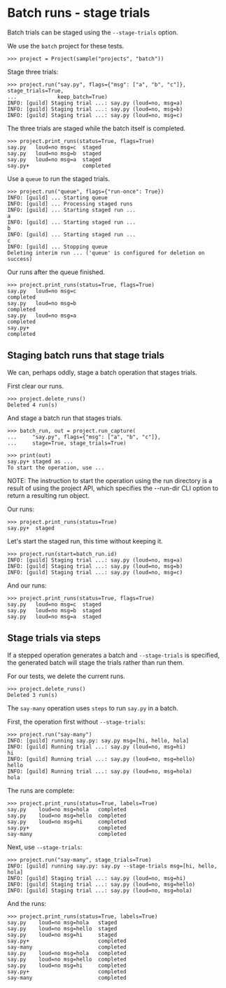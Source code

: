# Batch runs - stage trials

Batch trials can be staged using the `--stage-trials` option.

We use the `batch` project for these tests.

    >>> project = Project(sample("projects", "batch"))

Stage three trials:

    >>> project.run("say.py", flags={"msg": ["a", "b", "c"]}, stage_trials=True,
    ...             keep_batch=True)
    INFO: [guild] Staging trial ...: say.py (loud=no, msg=a)
    INFO: [guild] Staging trial ...: say.py (loud=no, msg=b)
    INFO: [guild] Staging trial ...: say.py (loud=no, msg=c)

The three trials are staged while the batch itself is completed.

    >>> project.print_runs(status=True, flags=True)
    say.py   loud=no msg=c  staged
    say.py   loud=no msg=b  staged
    say.py   loud=no msg=a  staged
    say.py+                 completed

Use a `queue` to run the staged trials.

    >>> project.run("queue", flags={"run-once": True})
    INFO: [guild] ... Starting queue
    INFO: [guild] ... Processing staged runs
    INFO: [guild] ... Starting staged run ...
    a
    INFO: [guild] ... Starting staged run ...
    b
    INFO: [guild] ... Starting staged run ...
    c
    INFO: [guild] ... Stopping queue
    Deleting interim run ... ('queue' is configured for deletion on success)

Our runs after the queue finished.

    >>> project.print_runs(status=True, flags=True)
    say.py   loud=no msg=c                                                completed
    say.py   loud=no msg=b                                                completed
    say.py   loud=no msg=a                                                completed
    say.py+                                                               completed

## Staging batch runs that stage trials

We can, perhaps oddly, stage a batch operation that stages trials.

First clear our runs.

    >>> project.delete_runs()
    Deleted 4 run(s)

And stage a batch run that stages trials.

    >>> batch_run, out = project.run_capture(
    ...     "say.py", flags={"msg": ["a", "b", "c"]},
    ...     stage=True, stage_trials=True)

    >>> print(out)
    say.py+ staged as ...
    To start the operation, use ...

NOTE: The instruction to start the operation using the run directory
is a result of using the project API, which specifies the --run-dir
CLI option to return a resulting run object.

Our runs:

    >>> project.print_runs(status=True)
    say.py+  staged

Let's start the staged run, this time without keeping it.

    >>> project.run(start=batch_run.id)
    INFO: [guild] Staging trial ...: say.py (loud=no, msg=a)
    INFO: [guild] Staging trial ...: say.py (loud=no, msg=b)
    INFO: [guild] Staging trial ...: say.py (loud=no, msg=c)

And our runs:

    >>> project.print_runs(status=True, flags=True)
    say.py   loud=no msg=c  staged
    say.py   loud=no msg=b  staged
    say.py   loud=no msg=a  staged

## Stage trials via steps

If a stepped operation generates a batch and `--stage-trials` is
specified, the generated batch will stage the trials rather than run
them.

For our tests, we delete the current runs.

    >>> project.delete_runs()
    Deleted 3 run(s)

The `say-many` operation uses `steps` to run `say.py` in a batch.

First, the operation first without `--stage-trials`:

    >>> project.run("say-many")
    INFO: [guild] running say.py: say.py msg=[hi, hello, hola]
    INFO: [guild] Running trial ...: say.py (loud=no, msg=hi)
    hi
    INFO: [guild] Running trial ...: say.py (loud=no, msg=hello)
    hello
    INFO: [guild] Running trial ...: say.py (loud=no, msg=hola)
    hola

The runs are complete:

    >>> project.print_runs(status=True, labels=True)
    say.py    loud=no msg=hola   completed
    say.py    loud=no msg=hello  completed
    say.py    loud=no msg=hi     completed
    say.py+                      completed
    say-many                     completed

Next, use `--stage-trials`:

    >>> project.run("say-many", stage_trials=True)
    INFO: [guild] running say.py: say.py --stage-trials msg=[hi, hello, hola]
    INFO: [guild] Staging trial ...: say.py (loud=no, msg=hi)
    INFO: [guild] Staging trial ...: say.py (loud=no, msg=hello)
    INFO: [guild] Staging trial ...: say.py (loud=no, msg=hola)

And the runs:

    >>> project.print_runs(status=True, labels=True)
    say.py    loud=no msg=hola   staged
    say.py    loud=no msg=hello  staged
    say.py    loud=no msg=hi     staged
    say.py+                      completed
    say-many                     completed
    say.py    loud=no msg=hola   completed
    say.py    loud=no msg=hello  completed
    say.py    loud=no msg=hi     completed
    say.py+                      completed
    say-many                     completed
